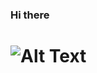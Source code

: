 ### Hi there
# ![Alt Text](https://user-images.githubusercontent.com/87659253/197932546-3f990f74-06ec-4a55-87ef-9467f939c63e.gif)



<!--
**YJ35/YJ35** is a ✨ _special_ ✨ repository because its `README.md` (this file) appears on your GitHub profile.

Here are some ideas to get you started:

- 🔭 I’m currently working on ...
- 🌱 I’m currently learning ...
- 👯 I’m looking to collaborate on ...
- 🤔 I’m looking for help with ...
- 💬 Ask me about ...
- 📫 How to reach me: ...
- 😄 Pronouns: ...
- ⚡ Fun fact: ...
-->
